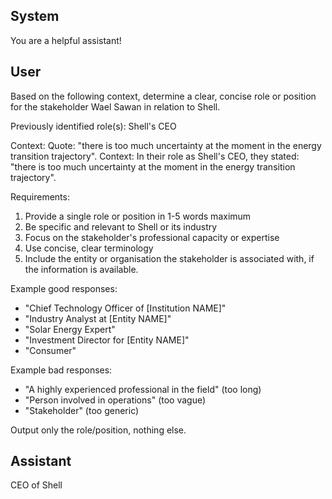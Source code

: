 ## System

You are a helpful assistant!

## User


Based on the following context, determine a clear, concise role or position for the stakeholder Wael Sawan in relation to Shell.

Previously identified role(s): Shell's CEO

Context:
Quote: "there is too much uncertainty at the moment in the energy transition trajectory".
Context: In their role as Shell's CEO, they stated: "there is too much uncertainty at the moment in the energy transition trajectory".

Requirements:
1. Provide a single role or position in 1-5 words maximum
2. Be specific and relevant to Shell or its industry
3. Focus on the stakeholder's professional capacity or expertise
4. Use concise, clear terminology
5. Include the entity or organisation the stakeholder is associated with, if the information is available.

Example good responses:
- "Chief Technology Officer of [Institution NAME]"
- "Industry Analyst at [Entity NAME]"
- "Solar Energy Expert"
- "Investment Director for [Entity NAME]"
- "Consumer"

Example bad responses:
- "A highly experienced professional in the field" (too long)
- "Person involved in operations" (too vague)
- "Stakeholder" (too generic)

Output only the role/position, nothing else.


## Assistant

CEO of Shell

